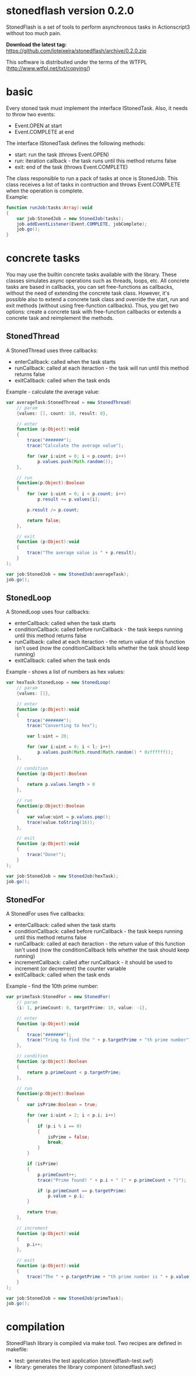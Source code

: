 # stonedflash version 0.2.0
StonedFlash is a set of tools to perform asynchronous tasks in Actionscript3 without too much pain.

**Download the latest tag:** https://github.com/loteixeira/stonedflash/archive/0.2.0.zip

This software is distribuited under the terms of the WTFPL (http://www.wtfpl.net/txt/copying/)<br>

# basic
Every stoned task must implement the interface IStonedTask. Also, it needs to throw two events:
* Event.OPEN at start
* Event.COMPLETE at end

The interface IStonedTask defines the following methods:
* start: run the task (throws Event.OPEN)
* run: iteration callback - the task runs until this method returns false
* exit: end of the task (throws Event.COMPLETE)

The class responsible to run a pack of tasks at once is StonedJob. This class receives a list of tasks in contruction and throws Event.COMPLETE when the operation is complete.<br>
Example:
```actionscript
function runJob(tasks:Array):void
{
	var job:StonedJob = new StonedJob(tasks);
	job.addEventListener(Event.COMPLETE, jobComplete);
	job.go();
}
```

# concrete tasks
You may use the builtin concrete tasks available with the library. These classes simulates async operations such as threads, loops, etc.
All concrete tasks are based in callbacks, you can set free-functions as callbacks, without the need of extending the concrete task class.
However, it's possible also to extend a concrete task class and override the start, run and exit methods (without using free-function callbacks).
Thus, you get two options: create a concrete task with free-function callbacks or extends a concrete task and reimplement the methods.

## StonedThread
A StonedThread uses three callbacks:
* enterCallback: called when the task starts
* runCallback: called at each iteraction - the task will run until this method returns false
* exitCallback: called when the task ends

Example - calculate the average value:
```actionscript
var averageTask:StonedThread = new StonedThread(
	// param
	{values: [], count: 10, result: 0},

	// enter
	function (p:Object):void
	{
		trace("#######");
		trace("Calculate the average value");

		for (var i:uint = 0; i < p.count; i++)
			p.values.push(Math.random());
	},

	// run
	function(p:Object):Boolean
	{
		for (var i:uint = 0; i < p.count; i++)
			p.result += p.values[i];

		p.result /= p.count;

		return false;
	},

	// exit
	function (p:Object):void
	{
		trace("The average value is " + p.result);
	}
);

var job:StonedJob = new StonedJob(averageTask);
job.go();
```

## StonedLoop
A StonedLoop uses four callbacks:
* enterCallback: called when the task starts
* conditionCallback: called before runCallback - the task keeps running until this method returns false
* runCallback: called at each iteraction - the return value of this function isn't used (now the conditionCallback tells whether the task should keep running)
* exitCallback: called when the task ends

Example - shows a list of numbers as hex values:
```actionscript
var hexTask:StonedLoop = new StonedLoop(
	// param
	{values: []},

	// enter
	function (p:Object):void
	{
		trace("#######");
		trace("Converting to hex");

		var l:uint = 20;

		for (var i:uint = 0; i < l; i++)
			p.values.push(Math.round(Math.random() * 0xffffff));
	},

	// condition
	function (p:Object):Boolean
	{
		return p.values.length > 0
	},

	// run
	function(p:Object):Boolean
	{
		var value:uint = p.values.pop();
		trace(value.toString(16));
	},

	// exit
	function (p:Object):void
	{
		trace("Done!");
	}
);

var job:StonedJob = new StonedJob(hexTask);
job.go();
```

## StonedFor
A StonedFor uses five callbacks:
* enterCallback: called when the task starts
* conditionCallback: called before runCallback - the task keeps running until this method returns false
* runCallback: called at each iteraction - the return value of this function isn't used (now the conditionCallback tells whether the task should keep running)
* incrementCallback: called after runCallback - it should be used to increment (or decrement) the counter variable
* exitCallback: called when the task ends

Example - find the 10th prime number:
```actionscript
var primeTask:StonedFor = new StonedFor(
	// param
	{i: 1, primeCount: 0, targetPrime: 10, value: -1},

	// enter
	function (p:Object):void
	{
		trace("#######");
		trace("Tring to find the " + p.targetPrime + "th prime number");
	},

	// condition
	function (p:Object):Boolean
	{
		return p.primeCount < p.targetPrime;
	},

	// run
	function(p:Object):Boolean
	{
		var isPrime:Boolean = true;

		for (var i:uint = 2; i < p.i; i++)
		{
			if (p.i % i == 0)
			{
				isPrime = false;
				break;
			}
		}

		if (isPrime)
		{
			p.primeCount++;
			trace("Prime found! " + p.i + " (" + p.primeCount + ")");

			if (p.primeCount == p.targetPrime)
				p.value = p.i;
		}

		return true;
	},

	// increment
	function (p:Object):void
	{
		p.i++;
	},

	// exit
	function (p:Object):void
	{
		trace("The " + p.targetPrime + "th prime number is " + p.value);
	}
);

var job:StonedJob = new StonedJob(primeTask);
job.go();
```

# compilation
StonedFlash library is compiled via make tool. Two recipes are defined in makefile:
* test: generates the test application (stonedflash-test.swf)
* library: generates the library component (stonedflash.swc)